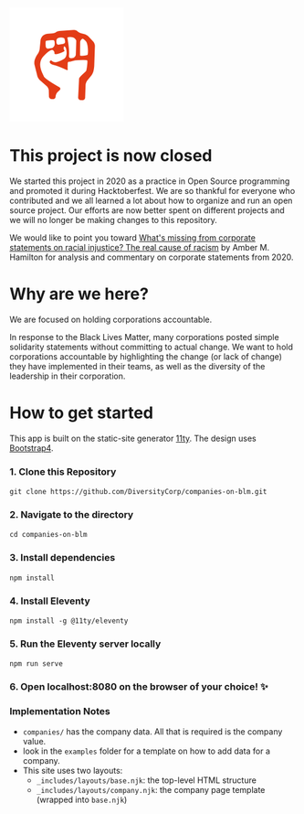 <img src="images/favicon.png" />

# This project is now closed

We started this project in 2020 as a practice in Open Source programming and promoted it during Hacktoberfest.  We are so thankful for everyone who contributed and we all learned a lot about how to organize and run an open source project.  Our efforts are now better spent on different projects and we will no longer be making changes to this repository.

We would like to point you toward [What's missing from corporate statements on racial injustice? The real cause of racism](https://www.technologyreview.com/2020/09/05/1008187/racial-injustice-statements-tech-companies-racism-racecraft-opinion/) by Amber M. Hamilton for analysis and commentary on corporate statements from 2020.

# Why are we here?

We are focused on holding corporations accountable.

In response to the Black Lives Matter, many corporations posted simple solidarity statements without committing to actual change.
We want to hold corporations accountable by highlighting the change (or lack of change) they have implemented in their teams, as well as the diversity of the leadership in their corporation.

# How to get started

This app is built on the static-site generator [11ty](https://www.11ty.dev/). The design uses [Bootstrap4](https://getbootstrap.com/docs/4.0/getting-started/introduction/).

### 1. Clone this Repository

```
git clone https://github.com/DiversityCorp/companies-on-blm.git
```

### 2. Navigate to the directory

```
cd companies-on-blm
```

### 3. Install dependencies

```
npm install
```

### 4. Install Eleventy

```
npm install -g @11ty/eleventy
```

### 5. Run the Eleventy server locally

```
npm run serve
```

### 6. Open localhost:8080 on the browser of your choice! ✨

### Implementation Notes

- `companies/` has the company data. All that is required is the company value.
- look in the `examples` folder for a template on how to add data for a company.
- This site uses two layouts:
  - `_includes/layouts/base.njk`: the top-level HTML structure
  - `_includes/layouts/company.njk`: the company page template (wrapped into `base.njk`)
